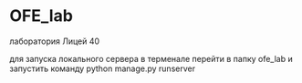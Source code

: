 # OFE_lab
лаборатория Лицей 40

для запуска локального сервера  в терменале перейти в папку ofe_lab и запустить команду python manage.py runserver

